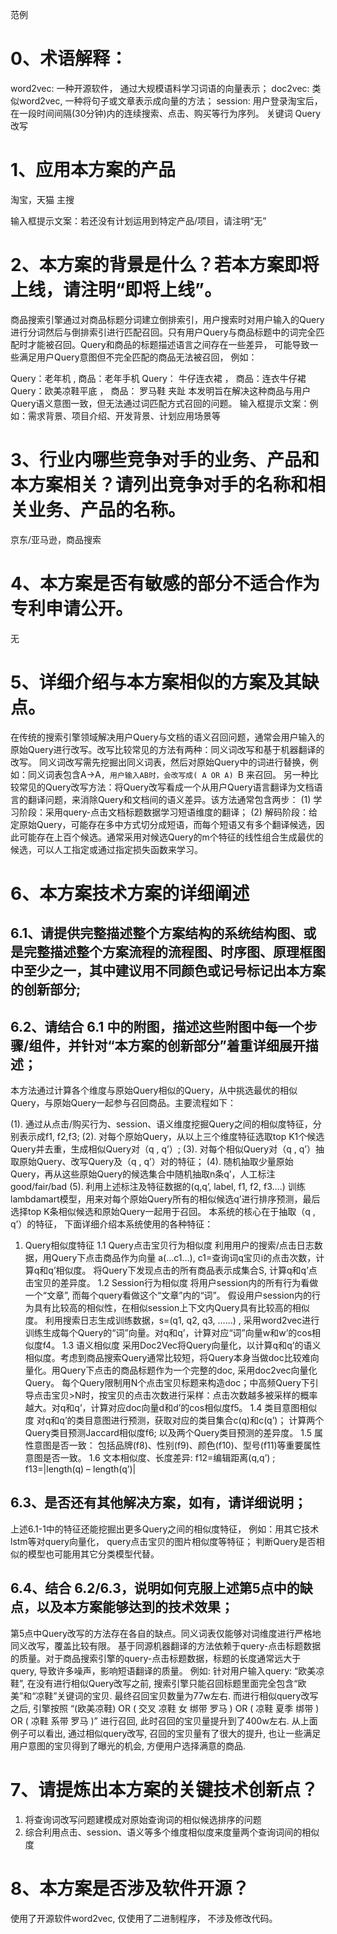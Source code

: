 范例
# 0、术语解释：
word2vec: 一种开源软件， 通过大规模语料学习词语的向量表示；
doc2vec: 类似word2vec, 一种将句子或文章表示成向量的方法；
session: 用户登录淘宝后， 在一段时间间隔(30分钟)内的连续搜索、点击、购买等行为序列。
关键词
Query改写

# 1、应用本方案的产品
淘宝，天猫 主搜

输入框提示文案：若还没有计划运用到特定产品/项目，请注明“无”

# 2、本方案的背景是什么？若本方案即将上线，请注明“即将上线”。
商品搜索引擎通过对商品标题分词建立倒排索引，用户搜索时对用户输入的Query进行分词然后与倒排索引进行匹配召回。只有用户Query与商品标题中的词完全匹配时才能被召回。Query和商品的标题描述语言之间存在一些差异， 可能导致一些满足用户Query意图但不完全匹配的商品无法被召回， 例如：

Query：老年机 , 商品：老年手机
Query： 牛仔连衣裙 ， 商品：连衣牛仔裙
Query：欧美凉鞋平底 ， 商品： 罗马鞋 夹趾
本发明旨在解决这种商品与用户Query语义意图一致，但无法通过词匹配方式召回的问题。
输入框提示文案：例如：需求背景、项目介绍、开发背景、计划应用场景等

# 3、行业内哪些竞争对手的业务、产品和本方案相关？请列出竞争对手的名称和相关业务、产品的名称。
京东/亚马逊，商品搜索

# 4、本方案是否有敏感的部分不适合作为专利申请公开。
无

# 5、详细介绍与本方案相似的方案及其缺点。
在传统的搜索引擎领域解决用户Query与文档的语义召回问题，通常会用户输入的原始Query进行改写。改写比较常见的方法有两种：同义词改写和基于机器翻译的改写。
同义词改写需先挖掘出同义词表，然后对原始Query中的词进行替换，例如：同义词表包含A->A`, 用户输入AB时，会改写成( A OR A) `B 来召回。
另一种比较常见的Query改写方法：将Query改写看成一个从用户Query语言翻译为文档语言的翻译问题，来消除Query和文档间的语义差异。该方法通常包含两步：
(1) 学习阶段：采用query-点击文档标题数据学习短语维度的翻译；
(2) 解码阶段：给定原始Query，可能存在多中方式切分成短语，而每个短语又有多个翻译候选，因此可能存在上百个候选。通常采用对候选Query的m个特征的线性组合生成最优的候选，可以人工指定或通过指定损失函数来学习。
# 6、本方案技术方案的详细阐述
## 6.1、请提供完整描述整个方案结构的系统结构图、或是完整描述整个方案流程的流程图、时序图、原理框图中至少之一，其中建议用不同颜色或记号标记出本方案的创新部分;

## 6.2、请结合 6.1 中的附图，描述这些附图中每一个步骤/组件，并针对“本方案的创新部分”着重详细展开描述；
本方法通过计算各个维度与原始Query相似的Query，从中挑选最优的相似Query，与原始Query一起参与召回商品。主要流程如下：

(1). 通过从点击/购买行为、session、语义维度挖掘Query之间的相似度特征，分别表示成f1, f2,f3;
(2). 对每个原始Query，从以上三个维度特征选取top K1个候选Query并去重，生成相似Query对（q , q’）;
(3). 对每个相似Query对（q , q’）抽取原始Query、改写Query及（q , q’）对的特征；
(4). 随机抽取少量原始Query，再从这些原始Query的候选集合中随机抽取n条q’，人工标注good/fair/bad
(5). 利用上述标注及特征数据的(q,q’, label, f1, f2, f3….) 训练lambdamart模型，用来对每个原始Query所有的相似候选q’进行排序预测，最后选择top K条相似候选和原始Query一起用于召回。
本系统的核心在于抽取（q , q’）的特征， 下面详细介绍本系统使用的各种特征：

1. Query相似度特征
1.1 Query点击宝贝行为相似度
利用用户的搜索/点击日志数据，用Query下点击商品作为向量 a(…c1…), c1=查询词q宝贝i的点击次数，计算q和q’相似度。
将Query下发现点击的所有商品表示成集合S, 计算q和q’点击宝贝的差异度。
1.2 Session行为相似度
将用户session内的所有行为看做一个“文章”, 而每个query看做这个“文章”内的“词”。 假设用户session内的行为具有比较高的相似性，在相似session上下文内Query具有比较高的相似度。
利用搜索日志生成训练数据，s=(q1, q2, q3, ……) , 采用word2vec进行训练生成每个Query的“词”向量。对q和q’，计算对应“词”向量w和w’的cos相似度f4。
1.3 语义相似度
采用Doc2Vec将Query向量化，以计算q和q’的语义相似度。考虑到商品搜索Query通常比较短，将Query本身当做doc比较难向量化。用Query下点击的商品标题作为一个完整的doc, 采用doc2vec向量化Query。
每个Query限制用N个点击宝贝标题来构造doc；中高频Query下引导点击宝贝>N时，按宝贝的点击次数进行采样：点击次数越多被采样的概率越大。对q和q’，计算对应doc向量d和d’的cos相似度f5。
1.4 类目意图相似度
对q和q’的类目意图进行预测，获取对应的类目集合c(q)和c(q’)；
计算两个Query类目预测Jaccard相似度f6;
以及两个Query类目预测的差异度。
1.5 属性意图是否一致：
包括品牌(f8)、性别(f9)、颜色(f10)、型号(f11)等重要属性意图是否一致。
1.6 文本相似度、长度差异:
f12=编辑距离(q,q’) ;
f13=|length(q) – length(q’)|
## 6.3、是否还有其他解决方案，如有，请详细说明；
上述6.1-1中的特征还能挖掘出更多Query之间的相似度特征， 例如：用其它技术lstm等对query向量化， query点击宝贝的图片相似度等特征；
判断Query是否相似的模型也可能用其它分类模型代替。
## 6.4、结合 6.2/6.3，说明如何克服上述第5点中的缺点，以及本方案能够达到的技术效果；
第5点中Query改写的方法存在各自的缺点。同义词表仅能够对词维度进行严格地同义改写，覆盖比较有限。
基于同源机器翻译的方法依赖于query-点击标题数据的质量。对于商品搜索引擎的query-点击标题数据，标题的长度通常远大于query, 导致许多噪声，影响短语翻译的质量。
例如: 针对用户输入query: “欧美凉鞋”, 在没有进行相似Query改写之前, 搜索引擎只能召回标题里面完全包含“欧美”和“凉鞋”关键词的宝贝. 最终召回宝贝数量为77w左右. 而进行相似query改写之后, 引擎按照 “(欧美凉鞋) OR ( 交叉 凉鞋 女 绑带 罗马 ) OR ( 凉鞋 夏季 绑带 ) OR ( 凉鞋 系带 罗马 )” 进行召回, 此时召回的宝贝量提升到了400w左右.
从上面例子可以看出, 通过相似query改写, 召回的宝贝量有了很大的提升, 也让一些满足用户意图的宝贝得到了曝光的机会, 方便用户选择满意的商品.
# 7、请提炼出本方案的关键技术创新点？
1. 将查询词改写问题建模成对原始查询词的相似候选排序的问题
2. 综合利用点击、session、语义等多个维度相似度来度量两个查询词间的相似度
# 8、本方案是否涉及软件开源？
使用了开源软件word2vec, 仅使用了二进制程序， 不涉及修改代码。